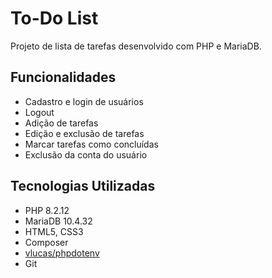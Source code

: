 # To-Do List

Projeto de lista de tarefas desenvolvido com PHP e MariaDB.

## Funcionalidades
- Cadastro e login de usuários
- Logout
- Adição de tarefas
- Edição e exclusão de tarefas
- Marcar tarefas como concluídas
- Exclusão da conta do usuário

## Tecnologias Utilizadas
- PHP 8.2.12
- MariaDB 10.4.32
- HTML5, CSS3
- Composer
- [vlucas/phpdotenv](https://github.com/phpdotenv)
- Git
